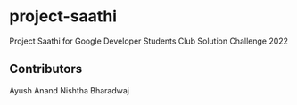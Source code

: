 # project-saathi
Project Saathi for Google Developer Students Club Solution Challenge 2022

## Contributors
Ayush Anand
Nishtha Bharadwaj